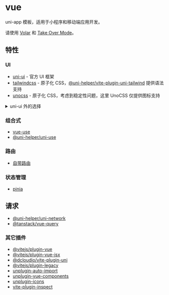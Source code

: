 # vue

uni-app 模板，适用于小程序和移动端应用开发。

请使用 [Volar](https://github.com/johnsoncodehk/volar) 和 [Take Over Mode](https://github.com/johnsoncodehk/volar/discussions/471)。

## 特性

### UI

- [uni-ui](https://github.com/dcloudio/uni-ui) - 官方 UI 框架
- [tailwindcss](https://tailwindcss.com) - 原子化 CSS，[@uni-helper/vite-plugin-uni-tailwind](https://github.com/uni-helper/vite-plugin-uni-tailwind) 提供语法支持
- [unocss](hhttps://github.com/unocss/unocss) - 原子化 CSS，考虑到稳定性问题，这里 UnoCSS 仅提供图标支持

<details>
  <summary> uni-ui 外的选择 </summary>

- [tm-ui](https://tmui.design/)
- [uview-plus](https://github.com/ijry/uview-plus)
- [thor-ui](https://thorui.cn/doc/)

</details>

### 组合式

- [vue-use](https://vueuse.org/)
- [@uni-helper/uni-use](https://github.com/uni-helper/uni-use)

### 路由

- [自带路由](https://uniapp.dcloud.net.cn/api/router.html)

### 状态管理

- [pinia](https://pinia.vuejs.org/)

## 请求

- [@uni-helper/uni-network](https://github.com/uni-helper/uni-network)
- [@tanstack/vue-query](https://tanstack.com/query)

### 其它插件

- [@vitejs/plugin-vue](https://github.com/vitejs/vite/tree/main/packages/plugin-vue)
- [@vitejs/plugin-vue-jsx](https://github.com/vitejs/vite/tree/main/packages/plugin-vue-jsx)
- [@dcloudio/vite-plugin-uni](https://www.npmjs.com/package/@dcloudio/vite-plugin-uni/)
- [@vitejs/plugin-legacy](https://github.com/vitejs/vite/tree/main/packages/plugin-legacy)
- [unplugin-auto-import](https://github.com/antfu/unplugin-auto-import)
- [unplugin-vue-components](https://github.com/antfu/unplugin-vue-components)
- [unplugin-icons](https://github.com/antfu/unplugin-icons)
- [vite-plugin-inspect](https://github.com/antfu/vite-plugin-inspect)
